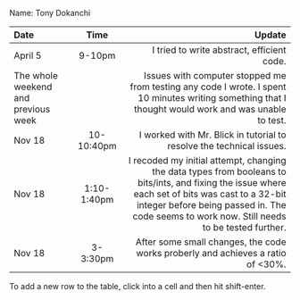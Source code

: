 Name: Tony Dokanchi

| Date                                |    Time     |                                                                                                                                                                                                                                           Update |
|:------------------------------------|:-----------:|-------------------------------------------------------------------------------------------------------------------------------------------------------------------------------------------------------------------------------------------------:|
| April 5                             |   9-10pm    |                                                                                                                                                                                                       I tried to write abstract, efficient code. |
| The whole weekend and previous week |             |                                                                                            Issues with computer stopped me from testing any code I wrote. I spent 10 minutes writing something that I thought would work and was unable to test. |
| Nov 18                              | 10-10:40pm  |                                                                                                                                                                             I worked with Mr. Blick in tutorial to resolve the technical issues. |
| Nov 18                              | 1:10-1:40pm | I recoded my initial attempt, changing the data types from booleans to bits/ints, and fixing the issue where each set of bits was cast to a 32-bit integer before being passed in. The code seems to work now. Still needs to be tested further. |
| Nov 18                              |  3-3:30pm   |                                                                                                                                                                 After some small changes, the code works proberly and achieves a ratio of <30%.  |


To add a new row to the table, click into a cell and then hit shift-enter.